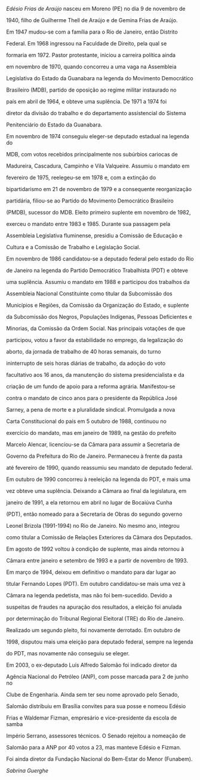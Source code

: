 

*Edésio Frias de Araújo* nasceu em Moreno (PE) no dia 9 de novembro de

1940, filho de Guilherme Thell de Araújo e de Gemina Frias de Araújo.



Em 1947 mudou-se com a família para o Rio de Janeiro, então Distrito

Federal. Em 1968 ingressou na Faculdade de Direito, pela qual se

formaria em 1972. Pastor protestante, iniciou a carreira política ainda

em novembro de 1970, quando concorreu a uma vaga na Assembleia

Legislativa do Estado da Guanabara na legenda do Movimento Democrático

Brasileiro (MDB), partido de oposição ao regime militar instaurado no

país em abril de 1964, e obteve uma suplência. De 1971 a 1974 foi

diretor da divisão do trabalho e do departamento assistencial do Sistema

Penitenciário do Estado da Guanabara.



Em novembro de 1974 conseguiu eleger-se deputado estadual na legenda do

MDB, com votos recebidos principalmente nos subúrbios cariocas de

Madureira, Cascadura, Campinho e Vila Valqueire. Assumiu o mandato em

fevereiro de 1975, reelegeu-se em 1978 e, com a extinção do

bipartidarismo em 21 de novembro de 1979 e a consequente reorganização

partidária, filiou-se ao Partido do Movimento Democrático Brasileiro

(PMDB), sucessor do MDB. Eleito primeiro suplente em novembro de 1982,

exerceu o mandato entre 1983 e 1985. Durante sua passagem pela

Assembleia Legislativa fluminense, presidiu a Comissão de Educação e

Cultura e a Comissão de Trabalho e Legislação Social.



Em novembro de 1986 candidatou-se a deputado federal pelo estado do Rio

de Janeiro na legenda do Partido Democrático Trabalhista (PDT) e obteve

uma suplência. Assumiu o mandato em 1988 e participou dos trabalhos da

Assembleia Nacional Constituinte como titular da Subcomissão dos

Municípios e Regiões, da Comissão da Organização do Estado, e suplente

da Subcomissão dos Negros, Populações Indígenas, Pessoas Deficientes e

Minorias, da Comissão da Ordem Social. Nas principais votações de que

participou, votou a favor da estabilidade no emprego, da legalização do

aborto, da jornada de trabalho de 40 horas semanais, do turno

ininterrupto de seis horas diárias de trabalho, da adoção do voto

facultativo aos 16 anos, da manutenção do sistema presidencialista e da

criação de um fundo de apoio para a reforma agrária. Manifestou-se

contra o mandato de cinco anos para o presidente da República José

Sarney, a pena de morte e a pluralidade sindical. Promulgada a nova

Carta Constitucional do país em 5 outubro de 1988, continuou no

exercício do mandato, mas em janeiro de 1989, na gestão do prefeito

Marcelo Alencar, licenciou-se da Câmara para assumir a Secretaria de

Governo da Prefeitura do Rio de Janeiro. Permaneceu à frente da pasta

até fevereiro de 1990, quando reassumiu seu mandato de deputado federal.



Em outubro de 1990 concorreu à reeleição na legenda do PDT, e mais uma

vez obteve uma suplência. Deixando a Câmara ao final da legislatura, em

janeiro de 1991, a ela retornou em abril no lugar de Bocaiúva Cunha

(PDT), então nomeado para a Secretaria de Obras do segundo governo

Leonel Brizola (1991-1994) no Rio de Janeiro. No mesmo ano, integrou

como titular a Comissão de Relações Exteriores da Câmara dos Deputados.

Em agosto de 1992 voltou à condição de suplente, mas ainda retornou à

Câmara entre janeiro e setembro de 1993 e a partir de novembro de 1993.

Em março de 1994, deixou em definitivo o mandato para dar lugar ao

titular Fernando Lopes (PDT). Em outubro candidatou-se mais uma vez à

Câmara na legenda pedetista, mas não foi bem-sucedido. Devido a

suspeitas de fraudes na apuração dos resultados, a eleição foi anulada

por determinação do Tribunal Regional Eleitoral (TRE) do Rio de Janeiro.

Realizado um segundo pleito, foi novamente derrotado. Em outubro de

1998, disputou mais uma eleição para deputado federal, sempre na legenda

do PDT, mas novamente não conseguiu se eleger.



Em 2003, o ex-deputado Luís Alfredo Salomão foi indicado diretor da

Agência Nacional do Petróleo (ANP), com posse marcada para 2 de junho no

Clube de Engenharia. Ainda sem ter seu nome aprovado pelo Senado,

Salomão distribuiu em Brasília convites para sua posse e nomeou Edésio

Frias e Waldemar Fizman, empresário e vice-presidente da escola de samba

Império Serrano, assessores técnicos. O Senado rejeitou a nomeação de

Salomão para a ANP por 40 votos a 23, mas manteve Edésio e Fizman.



Foi ainda diretor da Fundação Nacional do Bem-Estar do Menor (Funabem).



*Sabrina Guerghe*



